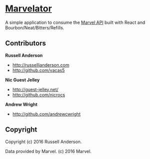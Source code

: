 # [Marvelator](https://russelljanderson/marvel)

A simple application to consume the [Marvel API](http://developer.marvel.com/) built with React and Bourbon/Neat/Bitters/Refills.

## Contributors

**Russell Anderson**

- http://russelljanderson.com
- http://github.com/vacas5

**Nic Guest Jelley**

- http://guest-jelley.net/
- http://github.com/nicrocs

**Andrew Wright**

- http://github.com/andrewcwright

## Copyright

Copyright (c) 2016 Russell Anderson.

Data provided by Marvel. (c) 2016 Marvel.
